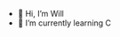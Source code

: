 - 👋 Hi, I’m Will
- 🌱 I’m currently learning C
<!---
WillPollPersonal/WillPollPersonal is a ✨ special ✨ repository because its `README.md` (this file) appears on your GitHub profile.
You can click the Preview link to take a look at your changes.
--->
